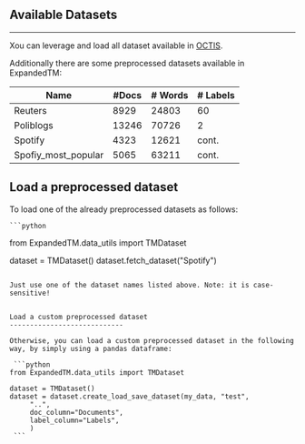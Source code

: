 ## Available Datasets
-------------------

Xou can leverage and load all dataset available in [OCTIS](https://aclanthology.org/2021.eacl-demos.31.pdf).

Additionally there are some preprocessed datasets available in ExpandedTM:

| **Name**            | **#Docs** | **# Words** | **# Labels** |
| ------------------- | --------- | ----------- | ------------ |
| Reuters             | 8929      | 24803       | 60           |
| Poliblogs           | 13246     | 70726       | 2            |
| Spotify             | 4323      | 12621       | cont.        |
| Spofiy_most_popular | 5065      | 63211       | cont.        |



Load a preprocessed dataset
----------------------------

To load one of the already preprocessed datasets as follows:

    ```python
   from ExpandedTM.data_utils import TMDataset
   
   dataset = TMDataset()
   dataset.fetch_dataset("Spotify")
   ```

Just use one of the dataset names listed above. Note: it is case-sensitive!


Load a custom preprocessed dataset
----------------------------

Otherwise, you can load a custom preprocessed dataset in the following way, by simply using a pandas dataframe:

    ```python
   from ExpandedTM.data_utils import TMDataset

   dataset = TMDataset()
   dataset = dataset.create_load_save_dataset(my_data, "test",
        "..",
        doc_column="Documents",
        label_column="Labels",
        )
    ```

